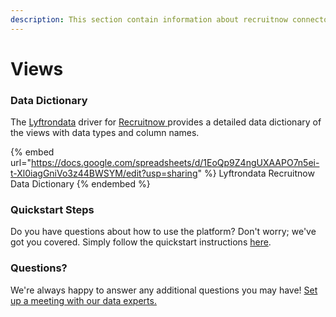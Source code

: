 ```yaml
---
description: This section contain information about recruitnow connector views information
---
```


# Views

### Data Dictionary

The [Lyftrondata](https://www.lyftrondata.com/) driver for [Recruitnow](https://www.lyftrondata.com/integration/Recruitnow/)[ ](https://www.lyftrondata.com/integration/recruitnow/)provides a detailed data dictionary of the views with data types and column names.

{% embed url="https://docs.google.com/spreadsheets/d/1EoQp9Z4ngUXAAPO7n5ei-t-Xl0iagGniVo3z44BWSYM/edit?usp=sharing" %}
Lyftrondata Recruitnow Data Dictionary
{% endembed %}

### Quickstart Steps

Do you have questions about how to use the platform? Don't worry; we've got you covered. Simply follow the quickstart instructions [here](../../../../quickstart-steps.md).

### Questions? <a href="#questions" id="questions"></a>

We're always happy to answer any additional questions you may have! [Set up a meeting with our data experts.](https://www.lyftrondata.com/book-a-meeting/)


